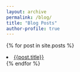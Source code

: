 ```yaml
---
layout: archive
permalink: /blog/
title: "Blog Posts"
author-profile: true
---
```


{% for post in site.posts %}
<li><a href="{{post.url}}">{{post.title}}</a></li>
{% endfor %}